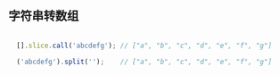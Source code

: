 ## 字符串转数组

```javascript
  
  [].slice.call('abcdefg'); // ["a", "b", "c", "d", "e", "f", "g"]
  
  ('abcdefg').split('');    // ["a", "b", "c", "d", "e", "f", "g"]
```